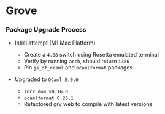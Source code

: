 # Grove



### Package Upgrade Process

- Intial attempt (M1 Mac Platform)
  - Create a `4.08` switch using Rosetta emulated terminal
  - Verify by running `arch`, should return `i386`
  - Pin `js_of_ocaml` and `ocamlformat` packages 

- Upgraded to `OCaml 5.0.0`
  - `incr_dom v0.16.0`
  - `ocamlformat 0.26.1`
  - Refactored grv web to compile with latest versions
